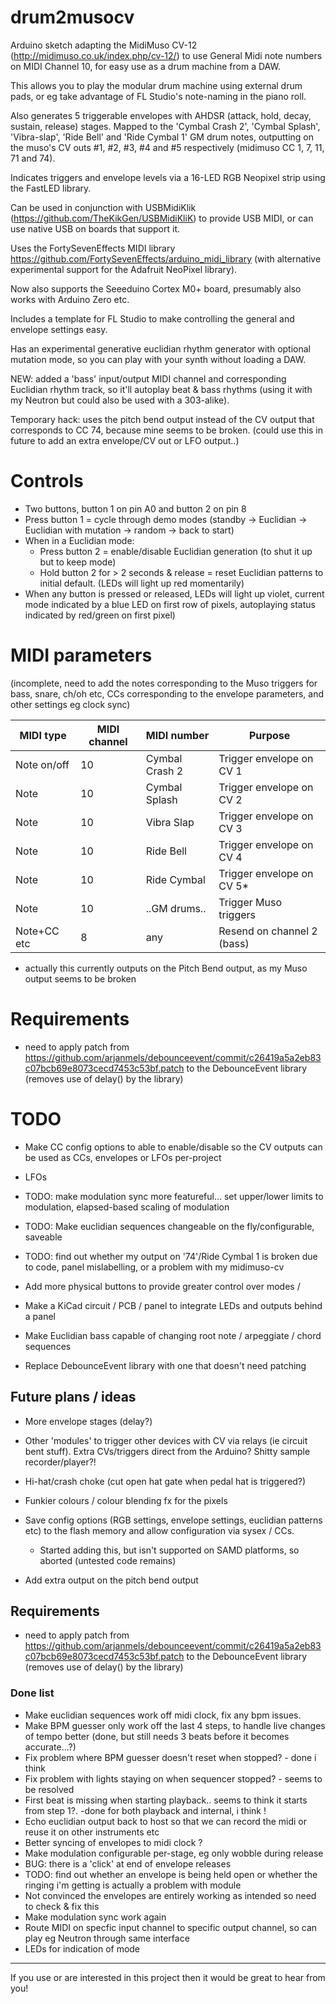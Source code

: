 # drum2musocv

Arduino sketch adapting the MidiMuso CV-12 (http://midimuso.co.uk/index.php/cv-12/) to use General Midi note numbers on MIDI Channel 10, for easy use as a drum machine from a DAW.  

This allows you to play the modular drum machine using external drum pads, or eg take advantage of FL Studio's note-naming in the piano roll.

Also generates 5 triggerable envelopes with AHDSR (attack, hold, decay, sustain, release) stages.  Mapped to the 'Cymbal Crash 2', 'Cymbal Splash', 'Vibra-slap', 'Ride Bell' and 'Ride Cymbal 1' GM drum notes, outputting on the muso's CV outs #1, #2, #3, #4 and #5 respectively (midimuso CC 1, 7, 11, 71 and 74).

Indicates triggers and envelope levels via a 16-LED RGB Neopixel strip using the FastLED library.

Can be used in conjunction with USBMidiKlik (https://github.com/TheKikGen/USBMidiKliK) to provide USB MIDI, or can use native USB on boards that support it.

Uses the FortySevenEffects MIDI library https://github.com/FortySevenEffects/arduino_midi_library (with alternative experimental support for the Adafruit NeoPixel library).

Now also supports the Seeeduino Cortex M0+ board, presumably also works with Arduino Zero etc.

Includes a template for FL Studio to make controlling the general and envelope settings easy.

Has an experimental generative euclidian rhythm generator with optional mutation mode, so you can play with your synth without loading a DAW.

NEW: added a 'bass' input/output MIDI channel and corresponding Euclidian rhythm track, so it'll autoplay beat & bass rhythms (using it with my Neutron but could also be used with a 303-alike).

Temporary hack: uses the pitch bend output instead of the CV output that corresponds to CC 74, because mine seems to be broken.  (could use this in future to add an extra envelope/CV out or LFO output..)

# Controls

 - Two buttons, button 1 on pin A0 and button 2 on pin 8
 - Press button 1 = cycle through demo modes (standby -> Euclidian -> Euclidian with mutation -> random -> back to start)
 - When in a Euclidian mode:
   - Press button 2 = enable/disable Euclidian generation (to shut it up but to keep mode)
   - Hold button 2 for > 2 seconds & release = reset Euclidian patterns to initial default. (LEDs will light up red momentarily)
 - When any button is pressed or released, LEDs will light up violet, current mode indicated by a blue LED on first row of pixels, autoplaying status indicated by red/green on first pixel)

# MIDI parameters

(incomplete, need to add the notes corresponding to the Muso triggers for bass, snare, ch/oh etc, CCs corresponding to the envelope parameters, and other settings eg clock sync)

| MIDI type   | MIDI channel | MIDI number    | Purpose                    |
| ----------  | ------------ | -------------- | -------------------------- | 
| Note on/off | 10           | Cymbal Crash 2 | Trigger envelope on CV 1   |
| Note        | 10           | Cymbal Splash  | Trigger envelope on CV 2   |
| Note        | 10           | Vibra Slap     | Trigger envelope on CV 3   |
| Note        | 10           | Ride Bell      | Trigger envelope on CV 4   |
| Note        | 10           | Ride Cymbal    | Trigger envelope on CV 5*  |
| Note        | 10           | ..GM drums..   | Trigger Muso triggers      |
| Note+CC etc | 8            | any            | Resend on channel 2 (bass) |

* actually this currently outputs on the Pitch Bend output, as my Muso output seems to be broken

# Requirements

 - need to apply patch from https://github.com/arjanmels/debounceevent/commit/c26419a5a2eb83c07bcb69e8073cecd7453c53bf.patch to the DebounceEvent library (removes use of delay() by the library)


# TODO

 - Make CC config options to able to enable/disable so the CV outputs can be used as CCs, envelopes or LFOs per-project

 - LFOs

 - TODO: make modulation sync more featureful... set upper/lower limits to modulation, elapsed-based scaling of modulation

 - TODO: Make euclidian sequences changeable on the fly/configurable, saveable

 - TODO: find out whether my output on '74'/Ride Cymbal 1 is broken due to code, panel mislabelling, or a problem with my midimuso-cv

 - Add more physical buttons to provide greater control over modes / 

 - Make a KiCad circuit / PCB / panel to integrate LEDs and outputs behind a panel
 
 - Make Euclidian bass capable of changing root note / arpeggiate / chord sequences
 
 - Replace DebounceEvent library with one that doesn't need patching

## Future plans / ideas

 - More envelope stages (delay?)

 - Other 'modules' to trigger other devices with CV via relays (ie circuit bent stuff).  Extra CVs/triggers direct from the Arduino?  Shitty sample recorder/player?!

 - Hi-hat/crash choke (cut open hat gate when pedal hat is triggered?)

 - Funkier colours / colour blending fx for the pixels

 - Save config options (RGB settings, envelope settings, euclidian patterns etc) to the flash memory and allow configuration via sysex / CCs.
	 - Started adding this, but isn't supported on SAMD platforms, so aborted (untested code remains)
	 
 - Add extra output on the pitch bend output

## Requirements 

 - need to apply patch from https://github.com/arjanmels/debounceevent/commit/c26419a5a2eb83c07bcb69e8073cecd7453c53bf.patch to the DebounceEvent library (removes use of delay() by the library)

### Done list

 - Make euclidian sequences work off midi clock, fix any bpm issues.
 - Make BPM guesser only work off the last 4 steps, to handle live changes of tempo better (done, but still needs 3 beats before it becomes accurate...?)
 - Fix problem where BPM guesser doesn't reset when stopped? - done i think
 - Fix problem with lights staying on when sequencer stopped? - seems to be resolved
 - First beat is missing when starting playback.. seems to think it starts from step 1?. -done for both playback and internal, i think !
 - Echo euclidian output back to host so that we can record the midi or reuse it on other instruments etc
 - Better syncing of envelopes to midi clock ?
 - Make modulation configurable per-stage, eg only wobble during release
 - BUG: there is a 'click' at end of envelope releases
 - TODO: find out whether an envelope is being held open or whether the ringing i'm getting is actually a problem with module
 - Not convinced the envelopes are entirely working as intended so need to check & fix this
 - Make modulation sync work again
 - Route MIDI on specfic input channel to specific output channel, so can play eg Neutron through same interface
 - LEDs for indication of mode
 
 ----
 
 If you use or are interested in this project then it would be great to hear from you!
